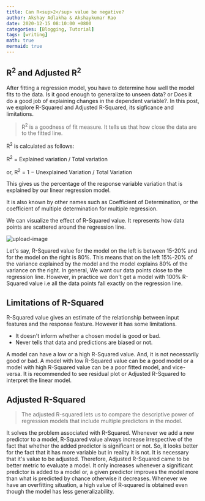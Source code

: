 ```yaml
---
title: Can R<sup>2</sup> value be negative? 
author: Akshay Adlakha & Akshaykumar Rao
date: 2020-12-15 08:10:00 +0800
categories: [Blogging, Tutorial]
tags: [writing]
math: true
mermaid: true
---
```



## R<sup>2</sup> and Adjusted R<sup>2</sup> 

After fitting a regression model, you have to determine how well the model fits to the data. Is it good enough to generalize to unseen data? or Does it do a good job of explaining changes in the dependent variable?. In this post, we explore R-Squared and Adjusted R-Squared, its sigficance and limitations. 

> R<sup>2</sup> is a goodness of fit measure. It tells us that how close the data are to the fitted line. 

R<sup>2</sup> is calculated as follows:

R<sup>2</sup> = Explained variation / Total variation

or, R<sup>2</sup> = 1 −  Unexplained Variation / Total Variation


This gives us the percentage of the response variable variation that is explained by our linear regression model.

It is also known by other names such as Coefficient of Determination, or the coefficient of multiple determination for multiple regression.

We can visualize the effect of R-Squared value. It represents how data points are scattered around the regression line.

![upload-image](/assets/img/sample/Rsquared.png)

Let's say, R-Squared value for the model on the left is between 15-20% and for the model on the right is 80%. This means that on the left 15%-20% of the variance explained by the model and the model explains 80% of the variance on the right. In general, We want our data points close to the regression line. However, in practice we don't get a model with 100% R-Squared value i.e all the data points fall exactly on the regression line.

## Limitations of R-Squared

R-Squared value gives an estimate of the relationship between input features and the response feature. However it has some limitations.

- It doesn't inform whether a chosen model is good or bad.
- Never tells that data and predictions are biased or not.

A model can have a low or a high R-Squared value. And, it is not necessarily good or bad. A model with low R-Squared value can be a good model or a model with high R-Squared value can be a poor fitted model, and vice-versa. It is recommended to see residual plot or Adjusted R-Squared to interpret the linear model. 

## Adjusted R-Squared

> The adjusted R-squared lets us to compare the descriptive power of regression models that include multiple predictors in the model. 

It solves the problem associated with R-Squared. Whenever we add a new predictor to a model, R-Squared value always increase irrespective of the fact that whether the added predictor is significant or not. So, it looks better for the fact that it has more variable but in reality it is not. It is necessary that it's value to be adjusted. Therefore, Adjusted R-Squared came to be better metric to evaluate a model. It only increases whenever a significant predictor is added to a model or, a given predictor improves the model more than what is predicted by chance otherwise it decreases. Whenever we have an overfitting situation, a high value of R-squared is obtained even though the model has less generalizability. 


